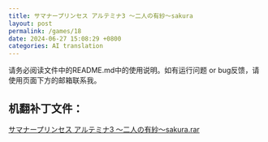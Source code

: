 ```yaml
---
title: サマナープリンセス アルテミナ3 ～二人の有紗～sakura
layout: post
permalink: /games/18
date: 2024-06-27 15:08:29 +0800
categories: AI translation
---
```



请务必阅读文件中的README.md中的使用说明。如有运行问题 or bug反馈，请使用页面下方的邮箱联系我。

## 机翻补丁文件：

[サマナープリンセス アルテミナ3 ～二人の有紗～sakura.rar](../resources/%E3%82%B5%E3%83%9E%E3%83%8A%E3%83%BC%E3%83%97%E3%83%AA%E3%83%B3%E3%82%BB%E3%82%B9%20%E3%82%A2%E3%83%AB%E3%83%86%E3%83%9F%E3%83%8A3%20%EF%BD%9E%E4%BA%8C%E4%BA%BA%E3%81%AE%E6%9C%89%E7%B4%97%EF%BD%9Esakura.rar)

 

